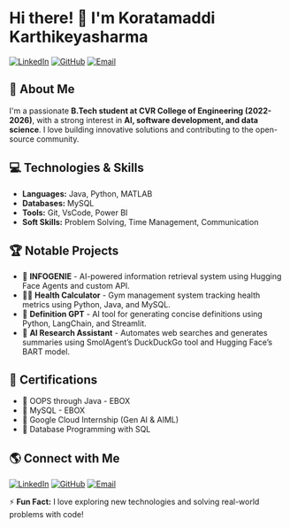 # Hi there! 👋 I'm Koratamaddi Karthikeyasharma

[![LinkedIn](https://img.shields.io/badge/LinkedIn-Connect-blue?style=flat-square&logo=linkedin)](https://linkedin.com/in/koratamaddi-karthikeya-sharma-396504194/) 
[![GitHub](https://img.shields.io/badge/GitHub-Follow-black?style=flat-square&logo=github)](https://github.com/Karthikeyasharma979)
[![Email](https://img.shields.io/badge/Email-Contact-red?style=flat-square&logo=gmail)](mailto:karthikeyasharma979@gmail.com)

## 🚀 About Me
I'm a passionate **B.Tech student at CVR College of Engineering (2022-2026)**, with a strong interest in **AI, software development, and data science**. I love building innovative solutions and contributing to the open-source community.

## 💻 Technologies & Skills
- **Languages:** Java, Python, MATLAB
- **Databases:** MySQL
- **Tools:** Git, VsCode, Power BI
- **Soft Skills:** Problem Solving, Time Management, Communication

## 🏆 Notable Projects
- 🚀 **INFOGENIE** - AI-powered information retrieval system using Hugging Face Agents and custom API.
- 🏋️‍♂️ **Health Calculator** - Gym management system tracking health metrics using Python, Java, and MySQL.
- 📖 **Definition GPT** - AI tool for generating concise definitions using Python, LangChain, and Streamlit.
- 🤖 **AI Research Assistant** - Automates web searches and generates summaries using SmolAgent’s DuckDuckGo tool and Hugging Face’s BART model.

## 📜 Certifications
- 🏅 OOPS through Java - EBOX
- 🏅 MySQL - EBOX
- 🏅 Google Cloud Internship (Gen AI & AIML)
- 🏅 Database Programming with SQL

## 🌎 Connect with Me
[![LinkedIn](https://img.shields.io/badge/LinkedIn-Profile-blue?style=flat-square&logo=linkedin)](https://linkedin.com/in/koratamaddi-karthikeya-sharma-396504194/)
[![GitHub](https://img.shields.io/badge/GitHub-Profile-black?style=flat-square&logo=github)](https://github.com/Karthikeyasharma979)
[![Email](https://img.shields.io/badge/Email-Contact-red?style=flat-square&logo=gmail)](mailto:karthikeyasharma979@gmail.com)

⚡ **Fun Fact:** I love exploring new technologies and solving real-world problems with code!
